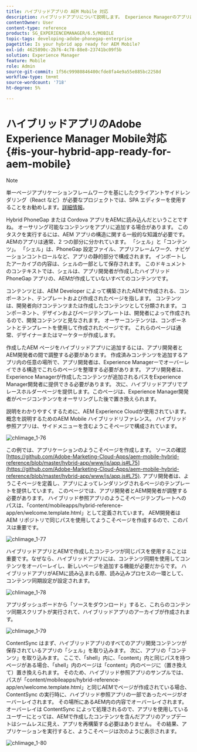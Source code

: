 ```yaml
---
title: ハイブリッドアプリの AEM Mobile 対応
description: ハイブリッドアプリについて説明します。 Experience Managerのアプリは一般的に 2 つの部分に分かれています。 「シェル」と「コンテンツ」およびこのページでは、これらのトピックに関する詳細なインサイトを提供します。
contentOwner: User
content-type: reference
products: SG_EXPERIENCEMANAGER/6.5/MOBILE
topic-tags: developing-adobe-phonegap-enterprise
pagetitle: Is your hybrid app ready for AEM Mobile?
exl-id: 4625890c-2b76-4c78-88e8-23741bc09f5b
solution: Experience Manager
feature: Mobile
role: Admin
source-git-commit: 1f56c99980846400cfde8fa4e9a55e885bc2258d
workflow-type: tm+mt
source-wordcount: '718'
ht-degree: 5%

---
```


# ハイブリッドアプリのAdobe Experience Manager Mobile対応{#is-your-hybrid-app-ready-for-aem-mobile}

>[!NOTE]
>
>単一ページアプリケーションフレームワークを基にしたクライアントサイドレンダリング（React など）が必要なプロジェクトでは、SPA エディターを使用することをお勧めします。[詳細情報](/help/sites-developing/spa-overview.md)。

Hybrid PhoneGap または Cordova アプリをAEMに読み込んだということですね。 オーサリング可能なコンテンツをアプリに追加する場合があります。 このタスクを実行するには、AEM アプリの構造に関する一般的な知識が必要です。 AEMのアプリは通常、2 つの部分に分かれています。 「シェル」と「コンテンツ」。 「シェル」は、PhoneGap 設定ファイル、アプリフレームワーク、ナビゲーションコントロールなど、アプリの静的部分で構成されます。 インポートしたアーカイブの内容は、シェルの一部として保存されます。 このドキュメントのコンテキストでは、シェルは、アプリ開発者が作成したハイブリッド PhoneGap アプリの、AEMが作成していないすべてのコンテンツです。

コンテンツとは、AEM Developer によって構築されたAEMで作成される、コンポーネント、テンプレートおよび作成されたページを指します。 コンテンツは、開発者向けコンテンツまたは作成したコンテンツとして分類されます。 コンポーネント、デザインおよびページテンプレートは、開発者によって作成されるので、開発コンテンツと見なされます。 オーサーコンテンツは、コンポーネントとテンプレートを使用して作成されたページです。 これらのページは通常、デザイナーまたはマーケターが作成します。

作成したAEM ページをハイブリッドアプリに追加するには、アプリ開発者とAEM開発者の間で調整する必要があります。 作成済みコンテンツを追加するアプリ内の任意の場所で、アプリ開発者は、Experience Managerーでオーバーレイできる構造でこれらのページを整理する必要があります。 アプリ開発者は、Experience Managerが作成したコンテンツが追加されるパスをExperience Manager開発者に提供できる必要があります。 次に、ハイブリッドアプリでプレースホルダーページを提供します。このページは、Experience Manager開発者がページコンテンツをオーサリングした後で置き換えられます。

説明をわかりやすくするために、AEM Experience Cloudが使用されています。概念を説明するためのAEM Mobile ハイブリッドリファレンス。 ハイブリッド参照アプリは、サイドメニューを含むようこそページで構成されています。

![chlimage_1-76](assets/chlimage_1-76.png)

この例では、アプリケーションのようこそページを作成します。 ソースの確認 [https://github.com/Adobe-Marketing-Cloud-Apps/aem-mobile-hybrid-reference/blob/master/hybrid-app/www/js/app.js#L75](https://github.com/Adobe-Marketing-Cloud-Apps/aem-mobile-hybrid-reference/blob/master/hybrid-app/www/js/app.js#L75). アプリ開発者は、ようこそページを定義し、アプリによってレンダリングされるページのテンプレートを提供しています。 このページでは、アプリ開発者とAEM開発者が調整する必要があります。 ハイブリッド参照アプリのようこそページテンプレートへのパスは、「content/mobileapps/hybrid-reference-app/en/welcome.template.html」として定義されています。 AEM開発者はAEM リポジトリで同じパスを使用してようこそページを作成するので、このパスは重要です。

![chlimage_1-77](assets/chlimage_1-77.png)

ハイブリッドアプリとAEMで作成したコンテンツが同じパスを使用することは重要です。なぜなら、ハイブリッドアプリには、コンテンツ同期を使用してコンテンツをオーバーレイし、新しいページを追加する機能が必要だからです。 ハイブリッドアプリがAEMに読み込まれる際、読み込みプロセスの一環として、コンテンツ同期設定が設定されます。

![chlimage_1-78](assets/chlimage_1-78.png)

アプリダッシュボードから「ソースをダウンロード」すると、これらのコンテンツ同期スクリプトが実行されて、ハイブリッドアプリのアーカイブが作成されます。

![chlimage_1-79](assets/chlimage_1-79.png)

ContentSync はまず、ハイブリッドアプリのすべてのアプリ開発コンテンツが保存されているアプリの「シェル」を取り込みます。 次に、アプリの「コンテンツ」を取り込みます。 ここで、「shell」内に、「content」内と同じパスを持つページがある場合、「shell」内のページは「content」内のページに（置き換えて）置き換えられます。 そのため、ハイブリッド参照アプリのサンプルでは、パスが「content/mobileapps/hybrid-reference-app/en/welcome.template.html」と同じAEMでページが作成されている場合、ContentSync の実行時に、ハイブリッド参照アプリの一部であったページがオーバーレイされます。 その場所にあるAEM内の内容でオーバーレイされます。 オーバーレイは ContentSync によって処理されるので、アプリを使用しているユーザーにとっては、AEMで作成したコンテンツを含んだアプリのアップデートはシームレスに見え、アプリを再構築する必要はありません。 その結果、アプリケーションを実行すると、ようこそページは次のように表示されます。

![chlimage_1-80](assets/chlimage_1-80.png)
